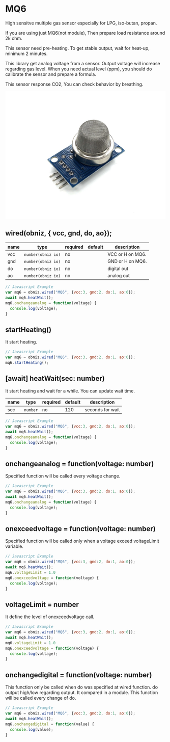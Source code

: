 # MQ6
High sensitve multiple gas sensor especially for LPG, iso-butan, propan.

If you are using just MQ6(not module), Then prepare load resistance around 2k ohm.

This sensor need pre-heating. To get stable output, wait for heat-up, minimum 2 minutes.

This library get analog voltage from a sensor. Output voltage will increase regarding gas level. When you need actual level (ppm), you should do calibrate the sensor and prepare a formula.

This sensor response CO2, You can check behavior by breathing.


![](./image.jpg)

## wired(obniz,  { vcc, gnd, do, ao});

name | type | required | default | description
--- | --- | --- | --- | ---
vcc | `number(obniz io)` | no |  &nbsp; | VCC or H on MQ6.
gnd | `number(obniz io)` | no |  &nbsp; | GND or H on MQ6.
do | `number(obniz io)` | no |  &nbsp; | digital out
ao | `number(obniz io)` | no | &nbsp;  | analog out


```Javascript
// Javascript Example
var mq6 = obniz.wired("MQ6", {vcc:3, gnd:2, do:1, ao:0});
await mq6.heatWait();
mq6.onchangeanalog = function(voltage) {
  console.log(voltage);
}
```

## startHeating()

It start heating.

```Javascript
// Javascript Example
var mq6 = obniz.wired("MQ6", {vcc:3, gnd:2, do:1, ao:0});
mq6.startHeating();
```

## [await] heatWait(sec: number)

It start heating and wait for a while.
You can update wait time.

name | type | required | default | description
--- | --- | --- | --- | ---
sec | `number` | no | 120 | seconds for wait

```Javascript
// Javascript Example
var mq6 = obniz.wired("MQ6", {vcc:3, gnd:2, do:1, ao:0});
await mq6.heatWait();
mq6.onchangeanalog = function(voltage) {
  console.log(voltage);
}
```

## onchangeanalog = function(voltage: number)

Specified function will be called every voltage change.

```Javascript
// Javascript Example
var mq6 = obniz.wired("MQ6", {vcc:3, gnd:2, do:1, ao:0});
await mq6.heatWait();
mq6.onchangeanalog = function(voltage) {
  console.log(voltage);
}
```

## onexceedvoltage = function(voltage: number)

Specified function will be called only when a voltage exceed voltageLimit variable.

```Javascript
// Javascript Example
var mq6 = obniz.wired("MQ6", {vcc:3, gnd:2, do:1, ao:0});
await mq6.heatWait();
mq6.voltageLimit = 1.0
mq6.onexceedvoltage = function(voltage) {
  console.log(voltage);
}
```

## voltageLimit = number

It define the level of onexceedvoltage call.

```Javascript
// Javascript Example
var mq6 = obniz.wired("MQ6", {vcc:3, gnd:2, do:1, ao:0});
await mq6.heatWait();
mq6.voltageLimit = 1.0
mq6.onexceedvoltage = function(voltage) {
  console.log(voltage);
}
```

## onchangedigital = function(voltage: number)

This function only be called when do was specified at wired function.
do output high/low regarding output. It compared in a module.
This function will be called every change of do.

```Javascript
// Javascript Example
var mq6 = obniz.wired("MQ6", {vcc:3, gnd:2, do:1, ao:0});
await mq6.heatWait();
mq6.onchangedigital = function(value) {
  console.log(value);
}
```